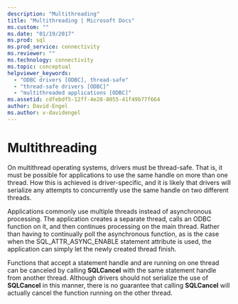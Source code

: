 ```yaml
---
description: "Multithreading"
title: "Multithreading | Microsoft Docs"
ms.custom: ""
ms.date: "01/19/2017"
ms.prod: sql
ms.prod_service: connectivity
ms.reviewer: ""
ms.technology: connectivity
ms.topic: conceptual
helpviewer_keywords: 
  - "ODBC drivers [ODBC], thread-safe"
  - "thread-safe drivers [ODBC]"
  - "multithreaded applications [ODBC]"
ms.assetid: cdfebdf5-12ff-4e28-8055-41f49b77f664
author: David-Engel
ms.author: v-davidengel
---
```

# Multithreading
On multithread operating systems, drivers must be thread-safe. That is, it must be possible for applications to use the same handle on more than one thread. How this is achieved is driver-specific, and it is likely that drivers will serialize any attempts to concurrently use the same handle on two different threads.  
  
 Applications commonly use multiple threads instead of asynchronous processing. The application creates a separate thread, calls an ODBC function on it, and then continues processing on the main thread. Rather than having to continually poll the asynchronous function, as is the case when the SQL_ATTR_ASYNC_ENABLE statement attribute is used, the application can simply let the newly created thread finish.  
  
 Functions that accept a statement handle and are running on one thread can be canceled by calling **SQLCancel** with the same statement handle from another thread. Although drivers should not serialize the use of **SQLCancel** in this manner, there is no guarantee that calling **SQLCancel** will actually cancel the function running on the other thread.

